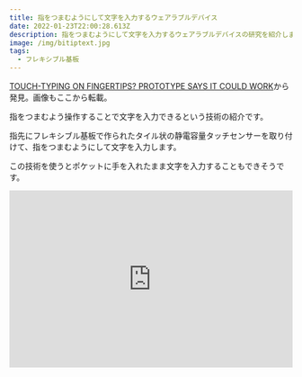 ```yaml
---
title: 指をつまむようにして文字を入力するウェアラブルデバイス
date: 2022-01-23T22:00:28.613Z
description: 指をつまむようにして文字を入力するウェアラブルデバイスの研究を紹介します。
image: /img/bitiptext.jpg
tags:
  - フレキシブル基板
---
```

[TOUCH-TYPING ON FINGERTIPS? PROTOTYPE SAYS IT COULD WORK](https://hackaday.com/2020/05/09/touch-typing-on-fingertips-prototype-says-it-could-work/)から発見。画像もここから転載。

指をつまむよう操作することで文字を入力できるという技術の紹介です。

指先にフレキシブル基板で作られたタイル状の静電容量タッチセンサーを取り付けて、指をつまむようにして文字を入力します。

この技術を使うとポケットに手を入れたまま文字を入力することもできそうです。



<iframe width="100%" height="315" src="https://www.youtube.com/embed/FzUTmGzAHQw" title="YouTube video player" frameborder="0" allow="accelerometer; autoplay; clipboard-write; encrypted-media; gyroscope; picture-in-picture" allowfullscreen></iframe>
